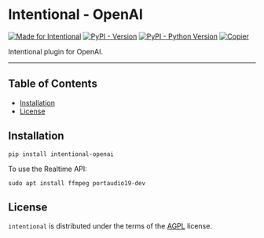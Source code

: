 # Intentional - OpenAI

[![Made for Intentional](https://img.shields.io/badge/made_for-intentional-blue)](https://intentional-ai.github.io/intentional/docs/home/)
[![PyPI - Version](https://img.shields.io/pypi/v/intentional-openai.svg)](https://pypi.org/project/intentional-openai)
[![PyPI - Python Version](https://img.shields.io/pypi/pyversions/intentional-openai.svg)](https://pypi.org/project/intentional-openai)
[![Copier](https://img.shields.io/endpoint?url=https://raw.githubusercontent.com/copier-org/copier/master/img/badge/badge-grayscale-inverted-border-orange.json)](https://github.com/copier-org/copier)

Intentional plugin for OpenAI.

-----

## Table of Contents

- [Installation](#installation)
- [License](#license)

## Installation

```console
pip install intentional-openai
```

To use the Realtime API:

```
sudo apt install ffmpeg portaudio19-dev
```

## License

`intentional` is distributed under the terms of the [AGPL](LICENSE.txt) license.
